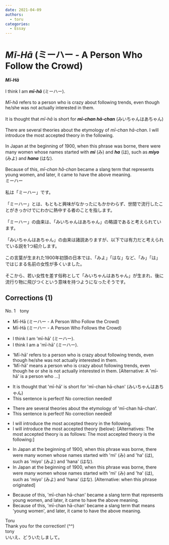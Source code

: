 ```yaml
---
date: 2021-04-09
authors:
  - toru
categories:
  - Essay
---
```


<h1 id="subject_show"><strong><em>Mī-Hā</strong></em> (ミーハー - A Person Who Follow the Crowd)</h1>
<div class="date" hidden>Apr 9, 2021 19:27</div>
<div id="post"><div id="body_show_ori">
<strong><em>Mī-Hā</strong></em><br/><br/>I think I am <strong><em>mī-hā</em></strong> (ミーハー).<br/><br/><em>Mī-hā</em> refers to a person who is crazy about following trends, even though he/she was not actually interested in them.<br/><br/>It is thought that <em>mī-hā</em> is short for <strong><em>mī-chan hā-chan</em></strong> (みいちゃんはあちゃん)<br/><br/>There are several theories about the etymology of <em>mī-chan hā-chan</em>. I will introduce the most accepted theory in the following.<br/><br/>In Japan at the beginning of 1900, when this phrase was borne, there were many women whose names started with <strong><em>mi</em></strong> (み) and <strong><em>ha</em></strong> (は), such as <strong><em>miyo</em></strong> (みよ) and <strong><em>hana</em></strong> (はな).<br/><br/>Because of this, <em>mī-chan hā-chan</em> became a slang term that represents young women, and later, it came to have the above meaning.
</div></div>

<!-- more -->

<div id="post_ja"><div id="body_show_mo">
ミーハー<br/><br/>私は「ミーハー」です。<br/><br/>「ミーハー」とは、もともと興味がなかったにもかかわらず、世間で流行したことがきっかけでにわかに熱中する者のことを指します。<br/><br/>「ミーハー」の由来は、「みいちゃんはあちゃん」の略語であると考えられています。<br/><br/>「みいちゃんはあちゃん」の由来は諸説ありますが、以下では有力だと考えられている説を1つ紹介します。<br/><br/>この言葉が生まれた1900年初頭の日本では、「みよ」「はな」など、「み」「は」ではじまる名前の女性が多くいました。<br/><br/>そこから、若い女性を差す俗称として「みいちゃんはあちゃん」が生まれ、後に流行り物に飛びつくという意味を持つようになったそうです。
</div></div>

## Corrections (1)
<div id="block"><div class="first_name"> No. 1　<span class="just_name">tony</span></div><div id="block2">
<ul class="correction_field">
<li class="incorrect">Mī-Hā (ミーハー - A Person Who Follow the Crowd)</li>
<li class="corrected correct">
Mī-Hā (ミーハー - A Person Who Follow<span class="f_red">s</span> the Crowd)
</li>
</ul>
<ul class="correction_field">
<li class="incorrect">I think I am 'mī-hā' (ミーハー).</li>
<li class="corrected correct">
I think I am <span class="f_red">a</span> 'mī-hā' (ミーハー).
</li>
</ul>
<ul class="correction_field">
<li class="incorrect">'Mī-hā' refers to a person who is crazy about following trends, even though he/she was not actually interested in them.</li>
<li class="corrected correct">
'Mī-hā' <span class="f_red">means</span> a person who is crazy about following trends, even though he <span class="f_red">or</span> she <span class="f_red">is</span> not actually interested in them. [Alternative: A 'mī-hā' <span class="f_red">is</span> a person who ...]
</li>
</ul>
<ul class="correction_field">
<li class="incorrect">It is thought that 'mī-hā' is short for 'mī-chan hā-chan' (みいちゃんはあちゃん)</li>
<li class="corrected perfect">This sentence is perfect! No correction needed!</li>
</ul>
<ul class="correction_field">
<li class="incorrect">There are several theories about the etymology of 'mī-chan hā-chan'.</li>
<li class="corrected perfect">This sentence is perfect! No correction needed!</li>
</ul>
<ul class="correction_field">
<li class="incorrect">I will introduce the most accepted theory in the following.</li>
<li class="corrected correct">
I will introduce the most accepted theory (below): [Alternatives: The most accepted theory is as follows: The most accepted theory is the following:]
</li>
</ul>
<ul class="correction_field">
<li class="incorrect">In Japan at the beginning of 1900, when this phrase was borne, there were many women whose names started with 'mi' (み) and 'ha' (は), such as 'miyo' (みよ) and 'hana' (はな).</li>
<li class="corrected correct">
In Japan at the beginning of 1900, when this phrase was born<span class="sline"><span class="f_red">e</span></span>, there were many women whose names started with 'mi' (み) and 'ha' (は), such as 'miyo' (みよ) and 'hana' (はな). [Alternative: when this phrase originated]
</li>
</ul>
<ul class="correction_field">
<li class="incorrect">Because of this, 'mī-chan hā-chan' became a slang term that represents young women, and later, it came to have the above meaning.</li>
<li class="corrected correct">
Because of this, 'mī-chan hā-chan' became a slang term that <span class="f_red">means</span> 'young women', and later, it came to have the above meaning.
</li>
</ul>
</div><div class="name"><span class="just_name">Toru</span><br>
Thank you for the correction! (^^)
</div>
<div class="name"><span class="just_name">tony</span><br>
いいえ、どういたしまして。
</div>
</div>
